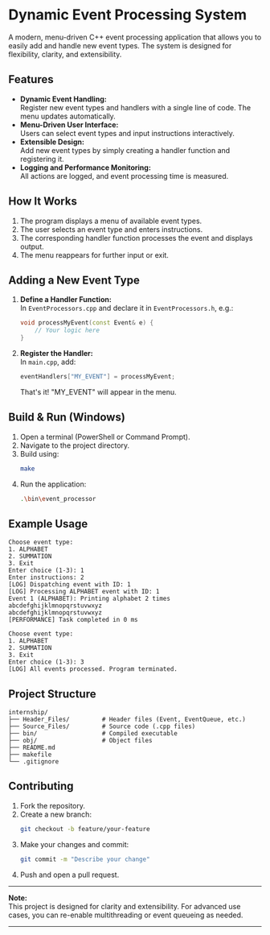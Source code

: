 # Dynamic Event Processing System

A modern, menu-driven C++ event processing application that allows you to easily add and handle new event types. The system is designed for flexibility, clarity, and extensibility.

## Features

- **Dynamic Event Handling:**  
  Register new event types and handlers with a single line of code. The menu updates automatically.
- **Menu-Driven User Interface:**  
  Users can select event types and input instructions interactively.
- **Extensible Design:**  
  Add new event types by simply creating a handler function and registering it.
- **Logging and Performance Monitoring:**  
  All actions are logged, and event processing time is measured.

## How It Works

1. The program displays a menu of available event types.
2. The user selects an event type and enters instructions.
3. The corresponding handler function processes the event and displays output.
4. The menu reappears for further input or exit.

## Adding a New Event Type

1. **Define a Handler Function:**  
   In `EventProcessors.cpp` and declare it in `EventProcessors.h`, e.g.:
   ```cpp
   void processMyEvent(const Event& e) {
       // Your logic here
   }
   ```
2. **Register the Handler:**  
   In `main.cpp`, add:
   ```cpp
   eventHandlers["MY_EVENT"] = processMyEvent;
   ```
   That's it! "MY_EVENT" will appear in the menu.

## Build & Run (Windows)

1. Open a terminal (PowerShell or Command Prompt).
2. Navigate to the project directory.
3. Build using:
   ```sh
   make
   ```
4. Run the application:
   ```sh
   .\bin\event_processor
   ```

## Example Usage

```
Choose event type:
1. ALPHABET
2. SUMMATION
3. Exit
Enter choice (1-3): 1
Enter instructions: 2
[LOG] Dispatching event with ID: 1
[LOG] Processing ALPHABET event with ID: 1
Event 1 (ALPHABET): Printing alphabet 2 times
abcdefghijklmnopqrstuvwxyz
abcdefghijklmnopqrstuvwxyz
[PERFORMANCE] Task completed in 0 ms

Choose event type:
1. ALPHABET
2. SUMMATION
3. Exit
Enter choice (1-3): 3
[LOG] All events processed. Program terminated.
```

## Project Structure

```
internship/
├── Header_Files/         # Header files (Event, EventQueue, etc.)
├── Source_Files/         # Source code (.cpp files)
├── bin/                  # Compiled executable
├── obj/                  # Object files
├── README.md
├── makefile
└── .gitignore
```

## Contributing

1. Fork the repository.
2. Create a new branch:
   ```sh
   git checkout -b feature/your-feature
   ```
3. Make your changes and commit:
   ```sh
   git commit -m "Describe your change"
   ```
4. Push and open a pull request.

---

**Note:**  
This project is designed for clarity and extensibility. For advanced use cases, you can re-enable multithreading or event queueing as needed.

---
